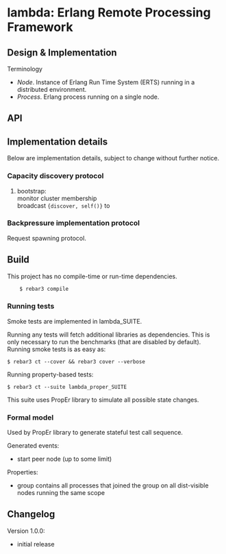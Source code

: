 # lambda: Erlang Remote Processing Framework

## Design & Implementation
Terminology
* *Node*. Instance of Erlang Run Time System (ERTS) running in a distributed
environment.
* *Process*. Erlang process running on a single node.

## API

## Implementation details
Below are implementation details, subject to change without further notice.

### Capacity discovery protocol

1. bootstrap:  
   monitor cluster membership  
   broadcast ```{discover, self()}``` to

### Backpressure implementation protocol

Request spawning protocol.

## Build
This project has no compile-time or run-time dependencies.

```bash
    $ rebar3 compile
```

### Running tests
Smoke tests are implemented in lambda_SUITE.

Running any tests will fetch additional libraries as dependencies. This is only
necessary to run the benchmarks (that are disabled by default). Running smoke
tests is as easy as:
    
    $ rebar3 ct --cover && rebar3 cover --verbose

Running property-based tests:

    $ rebar3 ct --suite lambda_proper_SUITE

This suite uses PropEr library to simulate all possible state changes.

### Formal model
Used by PropEr library to generate stateful test call sequence.

Generated events:
 * start peer node (up to some limit)
 
Properties:
 * group contains all processes that joined the group on all dist-visible nodes running the same scope

## Changelog

Version 1.0.0:
 - initial release
